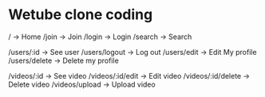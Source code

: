 # Wetube clone coding

/ -> Home
/join -> Join
/login -> Login
/search -> Search

/users/:id -> See user
/users/logout -> Log out
/users/edit -> Edit My profile
/users/delete -> Delete my profile

/videos/:id -> See video
/videos/:id/edit -> Edit video
/videos/:id/delete -> Delete video
/videos/upload -> Upload video
